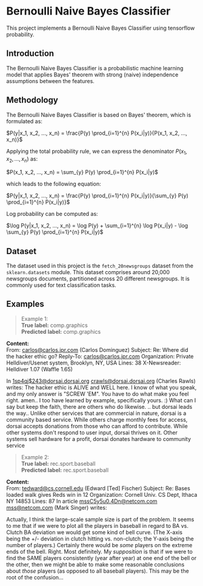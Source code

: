 # Bernoulli Naive Bayes Classifier

This project implements a Bernoulli Naive Bayes Classifier using tensorflow probability.

## Introduction
The Bernoulli Naive Bayes Classifier is a probabilistic machine learning model that applies Bayes' theorem with strong (naive) independence assumptions between the features.

## Methodology

The Bernoulli Naive Bayes Classifier is based on Bayes' theorem, which is formulated as:

$P(y|x_1, x_2, ..., x_n) = \frac{P(y) \prod_{i=1}^{n} P(x_i|y)}{P(x_1, x_2, ..., x_n)}$

Applying the total probability rule, we can express the denominator $P(x_1, x_2, ..., x_n)$ as:

$P(x_1, x_2, ..., x_n) = \sum_{y} P(y) \prod_{i=1}^{n} P(x_i|y)$

which leads to the following equation:

$P(y|x_1, x_2, ..., x_n) = \frac{P(y) \prod_{i=1}^{n} P(x_i|y)}{\sum_{y} P(y) \prod_{i=1}^{n} P(x_i|y)}$

Log probability can be computed as:

$\log P(y|x_1, x_2, ..., x_n) = \log P(y) + \sum_{i=1}^{n} \log P(x_i|y) - \log \sum_{y} P(y) \prod_{i=1}^{n} P(x_i|y)$










## Dataset
The dataset used in this project is the `fetch_20newsgroups` dataset from the `sklearn.datasets` module. This dataset comprises around 20,000 newsgroups documents, partitioned across 20 different newsgroups. It is commonly used for text classification tasks.

## Examples


>Example 1:  
**True label:** comp.graphics  
**Predicted label:** comp.graphics  

**Content:**  
From: carlos@carlos.jpr.com (Carlos Dominguez)
Subject: Re: Where did the hacker ethic go?
Reply-To: carlos@carlos.jpr.com
Organization: Private Helldiver/Usenet system, Brooklyn, NY, USA
Lines: 38
X-Newsreader: Helldiver 1.07 (Waffle 1.65)

In <1sp4qj$243@dorsai.dorsai.org> crawls@dorsai.dorsai.org (Charles Rawls) writes:
The hacker ethic is ALIVE and WELL here.  I know of what you speak, and my
only answer is "SCREW 'EM".  You have to do what make you feel right.
amen.. I too have learned by example, specifically yours. :)
What can I say but keep the faith, there are others who do likewise.
.. but dorsai leads the way.. Unlike other services that are commercial
in nature, dorsai is a community based service. While others charge
monthly fees for access, dorsai accepts donations from those who can
afford to contribute.
    While other systems don't respond to user input, dorsai thrives on it.
Other systems sell hardware for a profit, dorsai donates hardware to
community service 


>Example 2:   
**True label:** rec.sport.baseball  
**Predicted label:** rec.sport.baseball  


**Content:**  
From: tedward@cs.cornell.edu (Edward [Ted] Fischer)
Subject: Re: Bases loaded walk gives Reds win in 12
Organization: Cornell Univ. CS Dept, Ithaca NY 14853
Lines: 87
In article <mssC5y5u0.4Dn@netcom.com> mss@netcom.com (Mark Singer) writes:

Actually, I think the large-scale sample size is part of the problem.
It seems to me that if we were to plot all the players in baseball
in regard to BA vs. Clutch BA deviation we would get some kind of
bell curve.  (The X-axis being the +/- deviation in clutch hitting
vs. non-clutch;  the Y-axis being the number of players.)  Certainly
there would be *some* players on the extreme ends of the bell.
Right.  Most definitely.
My *supposition* is that if we were to find the SAME players
consistently (year after year) at one end of the bell or the other,
then we might be able to make some reasonable conclusions about
*those* players (as opposed to all baseball players).
This may be the root of the confusion...
